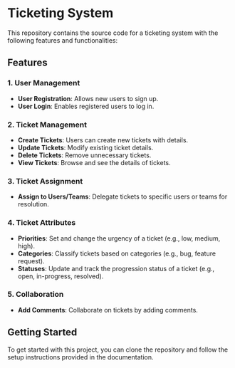 # Ticketing System

This repository contains the source code for a ticketing system with the following features and functionalities:

## Features

### 1. User Management
- **User Registration**: Allows new users to sign up.
- **User Login**: Enables registered users to log in.

### 2. Ticket Management
- **Create Tickets**: Users can create new tickets with details.
- **Update Tickets**: Modify existing ticket details.
- **Delete Tickets**: Remove unnecessary tickets.
- **View Tickets**: Browse and see the details of tickets.

### 3. Ticket Assignment
- **Assign to Users/Teams**: Delegate tickets to specific users or teams for resolution.

### 4. Ticket Attributes
- **Priorities**: Set and change the urgency of a ticket (e.g., low, medium, high).
- **Categories**: Classify tickets based on categories (e.g., bug, feature request).
- **Statuses**: Update and track the progression status of a ticket (e.g., open, in-progress, resolved).

### 5. Collaboration
- **Add Comments**: Collaborate on tickets by adding comments.

## Getting Started

To get started with this project, you can clone the repository and follow the setup instructions provided in the documentation.

